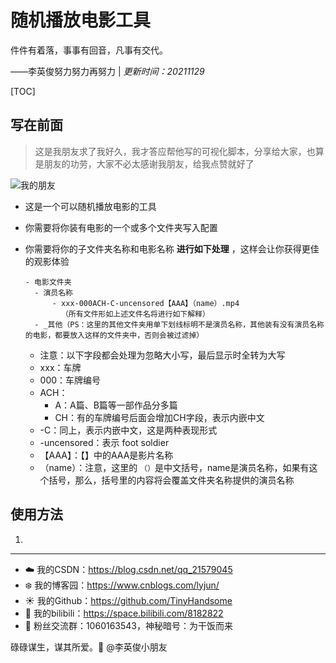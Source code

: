 # 随机播放电影工具

件件有着落，事事有回音，凡事有交代。

——李英俊努力努力再努力 | *更新时间：20211129*

[TOC]

## 写在前面

> 这是我朋友求了我好久，我才答应帮他写的可视化脚本，分享给大家，也算是朋友的功劳，大家不必太感谢我朋友，给我点赞就好了

![我的朋友](https://img-blog.csdnimg.cn/2b3fe42a5c384a059013690f8d1a5333.png)

- 这是一个可以随机播放电影的工具

- 你需要将你装有电影的一个或多个文件夹写入配置

- 你需要将你的子文件夹名称和电影名称 **进行如下处理** ，这样会让你获得更佳的观影体验

  ```
  - 电影文件夹
  	- 演员名称
  		- xxx-000ACH-C-uncensored【AAA】（name）.mp4
  		  （所有文件形如上述文件名将进行如下解释）
  	- _其他（PS：这里的其他文件夹用单下划线标明不是演员名称，其他装有没有演员名称的电影，都要放入这样的文件夹中，否则会被过滤掉）
  ```

  - 注意：以下字段都会处理为忽略大小写，最后显示时全转为大写
  - xxx：车牌
  - 000：车牌编号
  - ACH：
    - A：A篇、B篇等一部作品分多篇
    - CH：有的车牌编号后面会增加CH字段，表示内嵌中文
  - -C：同上，表示内嵌中文，这是两种表现形式
  - -uncensored：表示 foot soldier
  - 【AAA】：【】中的AAA是影片名称
  - （name）：注意，这里的 `（）`是中文括号，name是演员名称，如果有这个括号，那么，括号里的内容将会覆盖文件夹名称提供的演员名称

## 使用方法

1. 












------

- :cloud: 我的CSDN：https://blog.csdn.net/qq_21579045
- :snowflake: 我的博客园：https://www.cnblogs.com/lyjun/
- :sunny: 我的Github：https://github.com/TinyHandsome
- :rainbow: 我的bilibili：https://space.bilibili.com/8182822
- :penguin: 粉丝交流群：1060163543，神秘暗号：为干饭而来

碌碌谋生，谋其所爱。:ocean:              @李英俊小朋友


